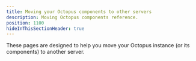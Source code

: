 ```yaml
---
title: Moving your Octopus components to other servers
description: Moving Octopus components reference.
position: 1100
hideInThisSectionHeader: true
---
```


These pages are designed to help you move your Octopus instance (or its components) to another server. 
